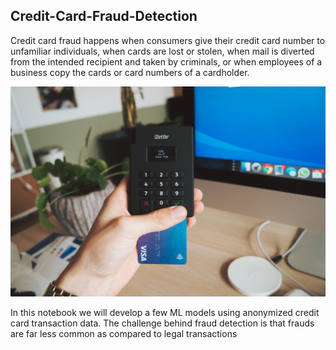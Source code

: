 ## Credit-Card-Fraud-Detection

Credit card fraud happens when consumers give their credit card number to unfamiliar individuals, when cards are lost or stolen, when mail is diverted from the intended recipient and taken by criminals, or when employees of a business copy the cards or card numbers of a cardholder.

![alt text](cardmapr-nl-To2HQm-4688-unsplash.jpg)

In this notebook we will develop a few ML models using anonymized credit card transaction data. The challenge behind fraud detection is that frauds are far less common as compared to legal transactions
